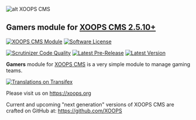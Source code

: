 ![alt XOOPS CMS](https://xoops.org/images/logoXoopsPhp81.png)
## Gamers module for  [XOOPS CMS 2.5.10+](https://xoops.org)
[![XOOPS CMS Module](https://img.shields.io/badge/XOOPS%20CMS-Module-blue.svg)](https://xoops.org)
[![Software License](https://img.shields.io/badge/license-GPL-brightgreen.svg?style=flat)](http://www.gnu.org/licenses/gpl-2.0.html)

[![Scrutinizer Code Quality](https://img.shields.io/scrutinizer/g/XoopsModules25x/gamers.svg?style=flat)](https://scrutinizer-ci.com/g/XoopsModules25x/gamers/?branch=master)
[![Latest Pre-Release](https://img.shields.io/github/tag/XoopsModules25x/gamers.svg?style=flat)](https://github.com/XoopsModules25x/gamers/tags/)
[![Latest Version](https://img.shields.io/github/release/XoopsModules25x/gamers.svg?style=flat)](https://github.com/XoopsModules25x/gamers/releases/)

**Gamers** module for [XOOPS CMS](https://xoops.org) is a very simple module to manage gaming teams.

[![Translations on Transifex](https://xoops.org/images/translations-transifex-blue.svg)](https://www.transifex.com/xoops)

Please visit us on https://xoops.org

Current and upcoming "next generation" versions of XOOPS CMS are crafted on GitHub at: https://github.com/XOOPS
